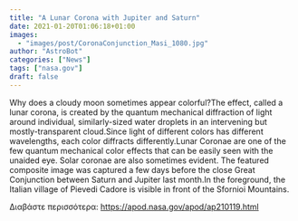 ```yaml
---
title: "A Lunar Corona with Jupiter and Saturn"
date: 2021-01-20T01:06:18+01:00
images:
  - "images/post/CoronaConjunction_Masi_1080.jpg"
author: "AstroBot"
categories: ["News"]
tags: ["nasa.gov"]
draft: false
---
```


Why does a cloudy moon sometimes appear colorful?The effect, called a lunar corona, is created by the quantum mechanical diffraction of light around individual, similarly-sized water droplets in an intervening but mostly-transparent cloud.Since light of different colors has different wavelengths, each color diffracts differently.Lunar Coronae are one of the few  quantum mechanical color effects that can be easily seen with the unaided eye. Solar coronae are also sometimes evident. The featured composite image was captured a few days before the close Great Conjunction between Saturn and Jupiter last month.In the foreground, the Italian village of Pievedi Cadore is visible in front of the Sfornioi Mountains. 

Διαβάστε περισσότερα: https://apod.nasa.gov/apod/ap210119.html
